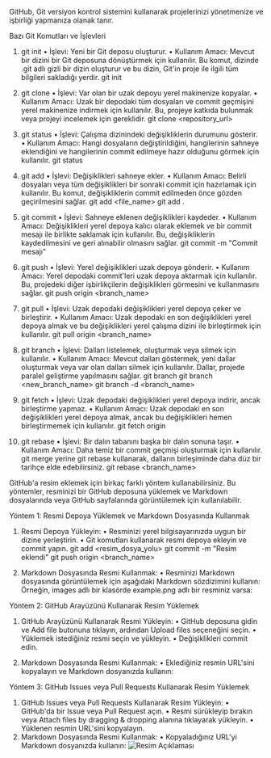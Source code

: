 GitHub, Git versiyon kontrol sistemini kullanarak projelerinizi yönetmenize ve işbirliği yapmanıza olanak tanır.

Bazı Git Komutları ve İşlevleri

   1.	git init
•	İşlevi: Yeni bir Git deposu oluşturur.
•	Kullanım Amacı: Mevcut bir dizini bir Git deposuna dönüştürmek için kullanılır. Bu komut, dizinde .git adlı gizli bir dizin oluşturur ve bu dizin, Git'in proje ile ilgili tüm bilgileri sakladığı yerdir.
   git init

   2.	git clone
•	İşlevi: Var olan bir uzak depoyu yerel makinenize kopyalar.
•	Kullanım Amacı: Uzak bir depodaki tüm dosyaları ve commit geçmişini yerel makinenize indirmek için kullanılır. Bu, projeye katkıda bulunmak veya projeyi incelemek için gereklidir.
   git clone <repository_url>
   
   3.	git status
•	İşlevi: Çalışma dizinindeki değişikliklerin durumunu gösterir.
•	Kullanım Amacı: Hangi dosyaların değiştirildiğini, hangilerinin sahneye eklendiğini ve hangilerinin commit edilmeye hazır olduğunu görmek için kullanılır.
   git status

   4.	git add
•	İşlevi: Değişiklikleri sahneye ekler.
•	Kullanım Amacı: Belirli dosyaları veya tüm değişiklikleri bir sonraki commit için hazırlamak için kullanılır. Bu komut, değişikliklerin commit edilmeden önce gözden geçirilmesini sağlar.
   git add <file_name>
   git add .


   5.	git commit
•	İşlevi: Sahneye eklenen değişiklikleri kaydeder.
•	Kullanım Amacı: Değişiklikleri yerel depoya kalıcı olarak eklemek ve bir commit mesajı ile birlikte saklamak için kullanılır. Bu, değişikliklerin kaydedilmesini ve geri alınabilir olmasını sağlar.
   git commit -m "Commit mesajı"


   6.	git push
•	İşlevi: Yerel değişiklikleri uzak depoya gönderir.
•	Kullanım Amacı: Yerel depodaki commit'leri uzak depoya aktarmak için kullanılır. Bu, projedeki diğer işbirlikçilerin değişiklikleri görmesini ve kullanmasını sağlar.
   git push origin <branch_name>


   7.	git pull
•	İşlevi: Uzak depodaki değişiklikleri yerel depoya çeker ve birleştirir.
•	Kullanım Amacı: Uzak depodaki en son değişiklikleri yerel depoya almak ve bu değişiklikleri yerel çalışma dizini ile birleştirmek için kullanılır.
   git pull origin <branch_name>

   8.	git branch
•	İşlevi: Dalları listelemek, oluşturmak veya silmek için kullanılır.
•	Kullanım Amacı: Mevcut dalları göstermek, yeni dallar oluşturmak veya var olan dalları silmek için kullanılır. Dallar, projede paralel geliştirme yapılmasını sağlar.
   git branch
   git branch <new_branch_name>
   git branch -d <branch_name>

   9.	git fetch
•	İşlevi: Uzak depodaki değişiklikleri yerel depoya indirir, ancak birleştirme yapmaz.
•	Kullanım Amacı: Uzak depodaki en son değişiklikleri yerel depoya almak, ancak bu değişiklikleri hemen birleştirmemek için kullanılır.
   git fetch origin

  10.	git rebase
•	İşlevi: Bir dalın tabanını başka bir dalın sonuna taşır.
•	Kullanım Amacı: Daha temiz bir commit geçmişi oluşturmak için kullanılır. git merge yerine git rebase kullanarak, dalların birleşiminde daha düz bir tarihçe elde edebilirsiniz.
git rebase <branch_name>

GitHub'a resim eklemek için birkaç farklı yöntem kullanabilirsiniz. Bu yöntemler, resminizi bir GitHub deposuna yüklemek ve Markdown dosyalarında veya GitHub sayfalarında görüntülemek için kullanılabilir.

Yöntem 1: Resmi Depoya Yüklemek ve Markdown Dosyasında Kullanmak
   1.	Resmi Depoya Yükleyin:
   •	Resminizi yerel bilgisayarınızda uygun bir dizine yerleştirin.
   •  Git komutları kullanarak resmi depoya ekleyin ve commit yapın.
   git add <resim_dosya_yolu>
   git commit -m "Resim eklendi"
   git push origin <branch_name>

2.	Markdown Dosyasında Resmi Kullanmak:
   • Resminizi Markdown dosyasında görüntülemek için aşağıdaki Markdown sözdizimini kullanın:
     	Örneğin, images adlı bir klasörde example.png adlı bir resminiz varsa:
  
Yöntem 2: GitHub Arayüzünü Kullanarak Resim Yüklemek
  1.	GitHub Arayüzünü Kullanarak Resmi Yükleyin:
  •	GitHub deposuna gidin ve Add file butonuna tıklayın, ardından Upload files seçeneğini seçin.
  •	Yüklemek istediğiniz resmi seçin ve yükleyin.
  •	Değişiklikleri commit edin.

 2.   Markdown Dosyasında Resmi Kullanmak:
  •   Eklediğiniz resmin URL'sini kopyalayın ve Markdown dosyanızda kullanın:
      

Yöntem 3: GitHub Issues veya Pull Requests Kullanarak Resim Yüklemek
  1.	GitHub Issues veya Pull Requests Kullanarak Resim Yükleyin:
  •	GitHub'da bir Issue veya Pull Request açın.
  •	Resmi sürükleyip bırakın veya Attach files by dragging & dropping alanına tıklayarak yükleyin.
  •	Yüklenen resmin URL'sini kopyalayın.
  2.	Markdown Dosyasında Resmi Kullanmak:
  •	Kopyaladığınız URL'yi Markdown dosyanızda kullanın:
      ![Resim Açıklaması](resim_URL)
    	
